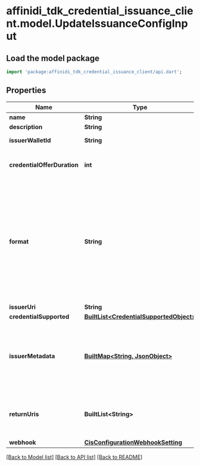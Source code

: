 # affinidi_tdk_credential_issuance_client.model.UpdateIssuanceConfigInput

## Load the model package

```dart
import 'package:affinidi_tdk_credential_issuance_client/api.dart';
```

## Properties

| Name                        | Type                                                                           | Description                                                                                                                                           | Notes      |
| --------------------------- | ------------------------------------------------------------------------------ | ----------------------------------------------------------------------------------------------------------------------------------------------------- | ---------- |
| **name**                    | **String**                                                                     |                                                                                                                                                       | [optional] |
| **description**             | **String**                                                                     |                                                                                                                                                       | [optional] |
| **issuerWalletId**          | **String**                                                                     | Issuer Wallet id                                                                                                                                      | [optional] |
| **credentialOfferDuration** | **int**                                                                        | credential offer duration in second                                                                                                                   | [optional] |
| **format**                  | **String**                                                                     | String identifying the format of this Credential, i.e., ldp_vc. Depending on the format value, the object contains further elements defining the type | [optional] |
| **issuerUri**               | **String**                                                                     | Issuer URI                                                                                                                                            | [optional] |
| **credentialSupported**     | [**BuiltList&lt;CredentialSupportedObject&gt;**](CredentialSupportedObject.md) |                                                                                                                                                       | [optional] |
| **issuerMetadata**          | [**BuiltMap&lt;String, JsonObject&gt;**](JsonObject.md)                        | Issuer public information wallet may want to show to user during consent confirmation                                                                 | [optional] |
| **returnUris**              | **BuiltList&lt;String&gt;**                                                    | List of allowed URIs to be returned to after issuance                                                                                                 | [optional] |
| **webhook**                 | [**CisConfigurationWebhookSetting**](CisConfigurationWebhookSetting.md)        |                                                                                                                                                       | [optional] |

[[Back to Model list]](../README.md#documentation-for-models) [[Back to API list]](../README.md#documentation-for-api-endpoints) [[Back to README]](../README.md)
